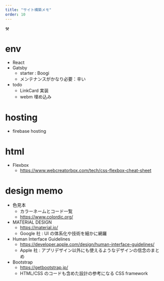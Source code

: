 ```yaml
---
title: "サイト構築メモ"
order: 10
---
```


:hammer_and_pick:

# env

- React
- Gatsby
  - starter : Boogi
  - メンテナンスがかなり必要：辛い
- todo
  - LinkCard 実装
  - webm 埋め込み

# hosting

- firebase hosting

# html

- Flexbox
  - https://www.webcreatorbox.com/tech/css-flexbox-cheat-sheet

# design memo

- 色見本
  - カラーネームとコード一覧
  - https://www.colordic.org/
- MATERIAL DESIGN
  - https://material.io/
  - Google 社 : UI の体系化や技術を細かに網羅
- Human Interface Guidelines
  - https://developer.apple.com/design/human-interface-guidelines/
  - Apple 社 : アプリデザイン以外にも使えるようなデザインの信念のまとめ
- Bootstrap
  - https://getbootstrap.jp/
  - HTML/CSS のコードも含めた設計の参考になる CSS framework
